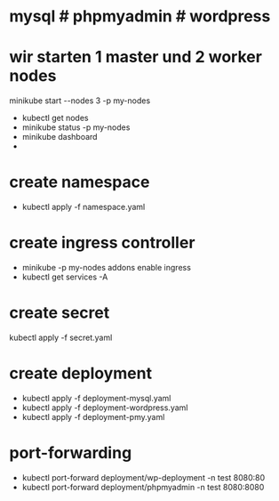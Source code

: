 
# mysql # phpmyadmin # wordpress

# wir starten 1 master und 2 worker nodes
minikube start --nodes 3 -p my-nodes
* kubectl get nodes      
* minikube status -p my-nodes
* minikube dashboard
* 

# create namespace 
* kubectl apply -f namespace.yaml

# create ingress controller
* minikube -p my-nodes addons enable ingress
* kubectl get services -A

# create secret
kubectl apply -f secret.yaml

# create deployment 
* kubectl apply -f deployment-mysql.yaml
* kubectl apply -f deployment-wordpress.yaml
* kubectl apply -f deployment-pmy.yaml

# port-forwarding
* kubectl port-forward deployment/wp-deployment -n test 8080:80
* kubectl port-forward deployment/phpmyadmin -n test 8080:8080





